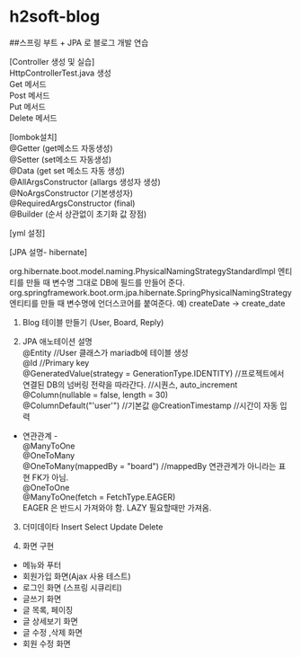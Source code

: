 # h2soft-blog

##스프링 부트 + JPA 로 블로그 개발 연습

[Controller 생성 및 실습]  
HttpControllerTest.java 생성  
Get 메서드  
Post 메서드  
Put 메서드  
Delete 메서드  
    
[lombok설치]  
@Getter  (get메소드 자동생성)  
@Setter  (set메소드 자동생성)  
@Data  (get set  메소드 자동 생성)  
@AllArgsConstructor (allargs 생성자 생성)  
@NoArgsConstructor  (기본생성자)  
@RequiredArgsConstructor (final)  
@Builder (순서 상관없이 초기화 값 장점)  
  
[yml 설정]  
  
[JPA 설명- hibernate] 

org.hibernate.boot.model.naming.PhysicalNamingStrategyStandardImpl
엔티티를 만들 때 변수명 그대로 DB에 필드를 만들어 준다.
org.springframework.boot.orm.jpa.hibernate.SpringPhysicalNamingStrategy
엔티티를 만들 때 변수명에 언더스코어를 붙여준다. 예) createDate -> create_date

1. Blog 테이블 만들기 (User, Board, Reply)  
  
2. JPA 애노테이션 설명  
@Entity //User 클래스가 mariadb에 테이블 생성  
@Id //Primary key  
@GeneratedValue(strategy = GenerationType.IDENTITY)  //프로젝트에서 연결된  DB의 넘버링 전략을 따라간다.  //시퀀스, auto_increment   
@Column(nullable = false, length = 30)    
@ColumnDefault("'user'")    //기본값
@CreationTimestamp  //시간이 자동 입력

- 연관관계 -   
@ManyToOne  
@OneToMany  
@OneToMany(mappedBy = "board") //mappedBy 연관관계가 아니라는 표현 FK가 아님.  
@OneToOne  
@ManyToOne(fetch = FetchType.EAGER)  
EAGER 은 반드시 가져와야 함. LAZY 필요할때만 가져옴.  
  
3. 더미데이타 
Insert
Select 
Update
Delete

4. 화면 구현  
 - 메뉴와 푸터  
 - 회원가입 화면(Ajax 사용 테스트)  
 - 로그인 화면 (스프링 시큐리티)
 - 글쓰기 화면  
 - 글 목록, 페이징  
 - 글 상세보기 화면  
 - 글 수정 ,삭제 화면  
 - 회원 수정 화면   
